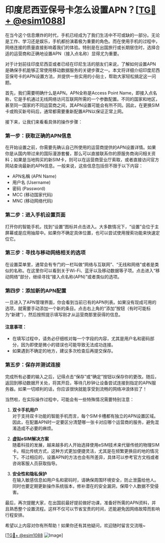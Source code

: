 # 印度尼西亚保号卡怎么设置APN？[[TG💪+ @esim1088](https://t.me/s/esim1088)]

在当今这个信息爆炸的时代，手机已经成为了我们生活中不可或缺的一部分。无论是工作、学习还是娱乐，手机都扮演着极为重要的角色。而在使用手机的过程中，网络连接的质量直接影响着我们的体验。特别是在出国旅行或长期居住时，选择合适的运营商和正确地设置APN（接入点名称）显得尤为重要。

对于计划前往印度尼西亚或者已经在印尼生活的朋友们来说，了解如何设置APN是确保手机能够正常使用移动数据服务的关键步骤之一。本文将详细介绍印度尼西亚保号卡的APN设置方法，并提供一些实用的小贴士，帮助大家轻松搞定这一问题。

首先，我们需要明确什么是APN。APN全称是Access Point Name，即接入点名称，它是手机通过无线网络访问互联网所需的一个参数配置。不同的国家和地区，甚至同一国家的不同运营商之间，其APN设置可能会有所不同。因此，在更换SIM卡或购买新号码后，通常都需要重新配置APN以保证正常上网。

接下来，让我们来看看具体的操作步骤：

### 第一步：获取正确的APN信息

在开始设置之前，你需要先确认自己所使用的运营商提供的APN设置详情。如果你是从国内带过来的国际漫游套餐，那么可以直接联系你的原服务商询问相关资料；如果是当地购买的新SIM卡，则可以在运营商营业厅索取，或者直接访问官方网站查询最新的APN信息。一般来说，这些信息包括但不限于以下内容：
- APN名稱 (APN Name)
- 用户名 (Username)
- 密码 (Password)
- MCC (移动国家代码)
- MNC (移动网络代码)

### 第二步：进入手机设置页面

打开你的智能手机，找到“设置”图标并点击进入。大多数情况下，“设置”会位于主屏幕或是应用抽屉中。如果你不确定具体位置，也可以尝试使用搜索功能来快速定位它。

### 第三步：寻找与移动网络相关的选项

在设置菜单里，通常会有专门的一栏叫做“网络与互联网”、“无线和网络”或者是类似的名称。在这里你可以看到关于Wi-Fi、蓝牙以及移动数据等子项。点击进入“移动网络”部分，继续寻找“接入点名称(APN)”或者类似的选项。

### 第四步：添加新的APN配置

一旦进入了APN管理界面，你会看到当前已有的APN列表。如果没有现成可用的选项，就需要手动添加一个新的条目。点击右上角的“添加”按钮（有时可能标为“新建”），然后按照提示填写刚才从运营商那里获得的信息。

#### 注意事项：
- 在填写过程中，请务必仔细核对每一个字段的内容，尤其是用户名和密码部分，因为即使是微小的错误也可能导致无法成功连接。
- 如果遇到不确定的地方，建议多次检查后再提交保存。

### 第五步：保存并测试连接

完成所有必要的输入之后，记得点击“保存”或“确定”按钮以保存你的更改。随后，返回到移动数据开关处，将其开启，等待几秒钟让设备尝试连接到指定的APN服务器。如果一切顺利的话，你应该很快就能享受到流畅的网络冲浪体验了！

当然啦，在实际操作过程中，可能会有一些特殊情况需要特别注意：

1. **双卡手机用户**  
   对于支持双卡功能的智能手机而言，每个SIM卡槽都有独立的APN设置区域。因此，在配置APN时一定要区分清楚哪一张卡对应哪个运营商的服务，避免混淆造成不必要的麻烦。

2. **虚拟eSIM解决方案**  
   随着科技的发展，越来越多的人开始选择使用eSIM技术来代替传统的物理SIM卡。相比传统方式，这种方式更加便捷灵活，尤其是在频繁更换目的地的情况下。不过相应的，设置APN的方法也会有所差异，具体可以参考官方文档或者咨询客服人员获取指导。

3. **安全性和隐私保护**  
   在输入敏感信息如用户名和密码时，请确保周围环境安全，防止泄露给他人。同时也要定期更新操作系统版本，修补潜在的安全漏洞，保障个人数据不受侵害。

最后，再次提醒大家，在出国前最好提前做好功课，准备好所需的APN资料，并且熟悉整个设置流程。这样不仅可以节省宝贵的时间，还能避免因网络故障而影响行程安排。

希望以上内容对你有所帮助！如果你还有其他疑问，欢迎随时留言交流哦~ 

[[TG💪+ @esim1088](https://t.me/s/esim1088) ![Image](https://i.postimg.cc/4NQfJmqS/Snipaste-2025-05-13-00-14-12.png)]